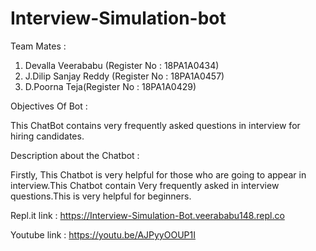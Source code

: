 # Interview-Simulation-bot

Team Mates :
  1. Devalla Veerababu (Register No : 18PA1A0434)
  2. J.Dilip Sanjay Reddy (Register No : 18PA1A0457)
  3. D.Poorna Teja(Register No : 18PA1A0429)
  
Objectives Of Bot :

  This ChatBot contains very frequently asked questions in interview for hiring candidates.


Description about the Chatbot :

  Firstly, This Chatbot is very helpful for those who are going to appear in interview.This Chatbot contain Very frequently asked in interview questions.This is very helpful for     beginners.
  
  
Repl.it link : https://Interview-Simulation-Bot.veerababu148.repl.co


Youtube link : https://youtu.be/AJPyyOOUP1I
